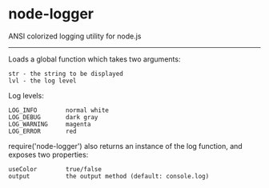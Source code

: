 node-logger
=========

ANSI colorized logging utility for node.js

---

Loads a global function which takes two arguments:

	str - the string to be displayed
	lvl - the log level
	
Log levels:
	
	LOG_INFO		normal white
	LOG_DEBUG		dark gray
	LOG_WARNING		magenta
	LOG_ERROR		red
	
require('node-logger') also returns an instance of the log function, and exposes two properties:

	useColor		true/false
	output			the output method (default: console.log)
	
